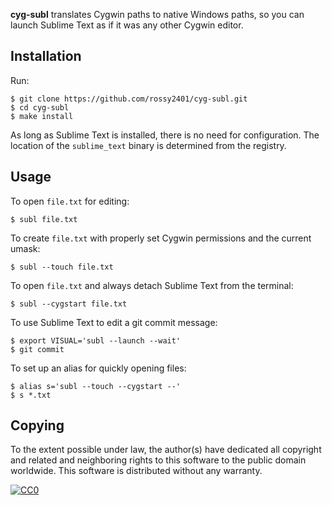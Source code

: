 **cyg-subl** translates Cygwin paths to native Windows paths, so you can launch
Sublime Text as if it was any other Cygwin editor.

Installation
------------

  Run:

    $ git clone https://github.com/rossy2401/cyg-subl.git
    $ cd cyg-subl
    $ make install

  As long as Sublime Text is installed, there is no need for configuration. The
  location of the `sublime_text` binary is determined from the registry.

Usage
-----

  To open `file.txt` for editing:

    $ subl file.txt

  To create `file.txt` with properly set Cygwin permissions and the current
  umask:

    $ subl --touch file.txt

  To open `file.txt` and always detach Sublime Text from the terminal:

    $ subl --cygstart file.txt

  To use Sublime Text to edit a git commit message:

    $ export VISUAL='subl --launch --wait'
    $ git commit

  To set up an alias for quickly opening files:

    $ alias s='subl --touch --cygstart --'
    $ s *.txt

Copying
-------

To the extent possible under law, the author(s) have dedicated all copyright
and related and neighboring rights to this software to the public domain
worldwide. This software is distributed without any warranty.

[![CC0](http://i.creativecommons.org/p/zero/1.0/80x15.png)](http://creativecommons.org/publicdomain/zero/1.0/)
